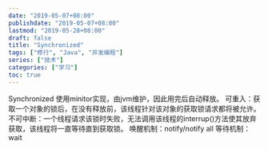 ```yaml
---
date: "2019-05-07+08:00"
publishdate: "2019-05-07+08:00"
lastmod: "2019-05-28+08:00"
draft: false
title: "Synchronized"
tags: ["修行", "Java", "并发编程"]
series: ["技术"]
categories: ["学习"]
toc: true
---
```


Synchronized 使用minitor实现，由jvm维护，因此用完后自动释放。
可重入：获取一个对象的锁后，在没有释放前，该线程针对该对象的获取锁请求都将被允许。
不可中断：一个线程请求该锁时失败，无法调用该线程的interrup()方法使其放弃获取，该线程将一直等待直到获取锁。
唤醒机制：notify/notify all
等待机制：wait